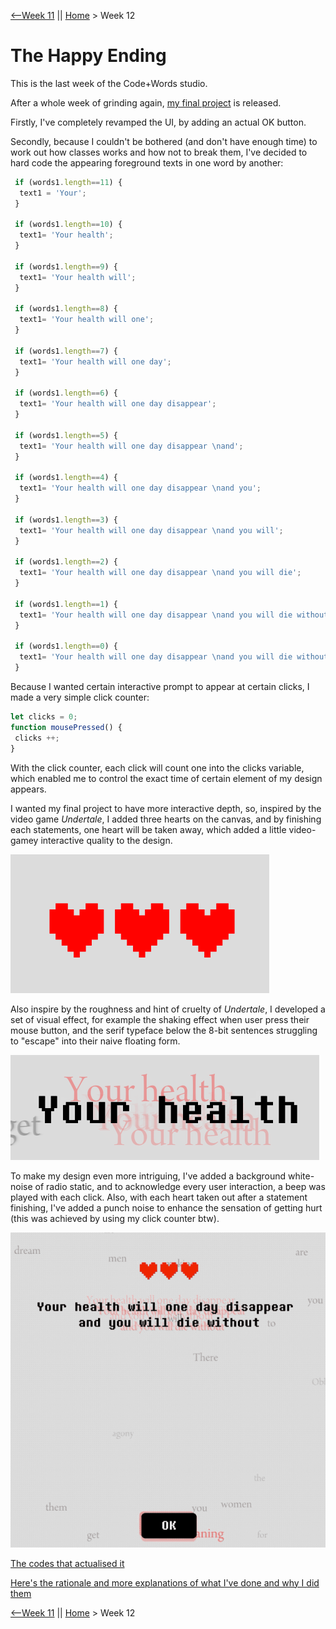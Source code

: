 [⟵Week 11](https://yutangmoo.github.io/MakeCode/Week_11) || [Home](https://yutangmoo.github.io/MakeCode/) > Week 12



# The Happy Ending

This is the last week of the Code+Words studio. 

After a whole week of grinding again, [my final project](https://yutangmoo.github.io/MakeCode/Week_12/Final_Project/) is released.

Firstly, I've completely revamped the UI, by adding an actual OK button.

Secondly, because I couldn't be bothered (and don't have enough time) to work out how classes works and how not to break them, I've decided to hard code the appearing foreground texts in one word by another:

```javascript
 if (words1.length==11) {
  text1 = 'Your';
 }

 if (words1.length==10) {
  text1= 'Your health';
 }

 if (words1.length==9) {
  text1= 'Your health will';
 }

 if (words1.length==8) {
  text1= 'Your health will one';
 }

 if (words1.length==7) {
  text1= 'Your health will one day';
 }

 if (words1.length==6) {
  text1= 'Your health will one day disappear';
 }

 if (words1.length==5) {
  text1= 'Your health will one day disappear \nand';
 }

 if (words1.length==4) {
  text1= 'Your health will one day disappear \nand you';
 }

 if (words1.length==3) {
  text1= 'Your health will one day disappear \nand you will';
 }

 if (words1.length==2) {
  text1= 'Your health will one day disappear \nand you will die';
 }

 if (words1.length==1) {
  text1= 'Your health will one day disappear \nand you will die without';
 }

 if (words1.length==0) {
  text1= 'Your health will one day disappear \nand you will die without meaning.';
 }
```

Because I wanted certain interactive prompt to appear at certain clicks, I made a very simple click counter:

```javascript
let clicks = 0;
function mousePressed() {
 clicks ++;
}
```

With the click counter, each click will count one into the clicks variable, which enabled me to control the exact time of certain element of my design appears.

I wanted my final project to have more interactive depth, so, inspired by the video game *Undertale*, I added three hearts on the canvas, and by finishing each statements, one heart will be taken away, which added a little video-gamey interactive quality to the design.

![1](https://github.com/YutangMoo/MakeCode/blob/master/Week_12/Images/1.png?raw=true)

Also inspire by the roughness and hint of cruelty of *Undertale*, I developed a set of visual effect, for example the shaking effect when user press their mouse button, and the serif typeface below the 8-bit sentences struggling to "escape" into their naive floating form.

![2](https://github.com/YutangMoo/MakeCode/blob/master/Week_12/Images/2.png?raw=true)

To make my design even more intriguing, I've added a background white-noise of radio static, and to acknowledge every user interaction, a beep was played with each click. Also, with each heart taken out after  a statement finishing, I've added a punch noise to enhance the sensation of getting hurt (this was achieved by using my click counter btw).

![3](https://github.com/YutangMoo/MakeCode/blob/master/Week_12/Images/3.gif?raw=true)



[The codes that actualised it](https://github.com/YutangMoo/MakeCode/tree/master/Week_12/Final_Project)

[Here's the rationale and more explanations of what I've done and why I did them](https://github.com/YutangMoo/MakeCode/tree/master/Week_12/Rationale)



[⟵Week 11](https://yutangmoo.github.io/MakeCode/Week_11) || [Home](https://yutangmoo.github.io/MakeCode/) > Week 12